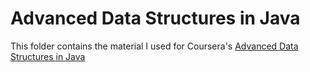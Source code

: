 # Advanced Data Structures in Java

This folder contains the material I used for Coursera's [Advanced Data Structures in Java](https://www.coursera.org/learn/advanced-data-structures)

